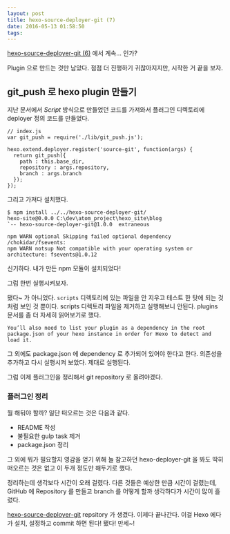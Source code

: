 ```yaml
---
layout: post
title: hexo-source-deployer-git (7)
date: 2016-05-13 01:58:50
tags:
---
```

[hexo-source-deployer-git (6)](/2016/05/10/hexo-source-deployer-git-6/) 에서 계속... 인가?

Plugin 으로 만드는 것만 남았다. 점점 더 진행하기 귀찮아지지만, 시작한 거 끝을 보자.

## git_push 로 hexo plugin 만들기

지난 문서에서 *Script* 방식으로 만들었던 코드를 가져와서 플러그인 디렉토리에 deployer 정의 코드를 만들었다.

```
// index.js
var git_push = require('./lib/git_push.js');

hexo.extend.deployer.register('source-git', function(args) {
  return git_push({
    path : this.base_dir,
    repository : args.repository,
    branch : args.branch
  });
});
```
그리고 가져다 설치했다.

```
$ npm install ../../hexo-source-deployer-git/
hexo-site@0.0.0 C:\dev\atom_project\hexo_site\blog
`-- hexo-source-deployer-git@1.0.0  extraneous

npm WARN optional Skipping failed optional dependency /chokidar/fsevents:
npm WARN notsup Not compatible with your operating system or architecture: fsevents@1.0.12
```

신기하다. 내가 만든 npm 모듈이 설치되었다!

그럼 한번 실행시켜보자.

됐다~ 가 아니었다. `scripts` 디렉토리에 있는 파일을 안 지우고 테스트 한 탓에 되는 것 처럼 보인 것 뿐이다. scripts 디렉토리 파일을 제거하고 실행해보니 안된다. plugins 문서를 좀 더 자세히 읽어보기로 했다.

    You’ll also need to list your plugin as a dependency in the root package.json of your hexo instance in order for Hexo to detect and load it.

그 외에도 package.json 에 dependency 로 추가되어 있어야 한다고 한다. 의존성을 추가하고 다시 실행시켜 보았다. 제대로 실행된다.

그럼 이제 플러그인을 정리해서 git repository 로 올려야겠다.

### 플러그인 정리
뭘 해둬야 할까? 일단 떠오르는 것은 다음과 같다.

- README 작성
- 불필요한 gulp task 제거
- package.json 정리 

그 외에 뭐가 필요할지 영감을 얻기 위해 늘 참고하던 hexo-deployer-git 을 봐도 딱히 떠오르는 것은 없고 이 두개 정도만 해두기로 했다.

정리하는데 생각보다 시간이 오래 걸렸다. 다른 것들은 예상한 만큼 시간이 걸렸는데, GitHub 에 Repository 를 만들고 branch  를 어떻게 할까 생각하다가 시간이 많이 흘렀다.

[hexo-source-deployer-git](https://github.com/kcopper8/hexo-source-deployer-git) repsitory 가 생겼다. 이제다 끝나간다. 이걸 Hexo 에다가 설치, 설정하고 commit 하면 된다! 됐다! 만세~!




